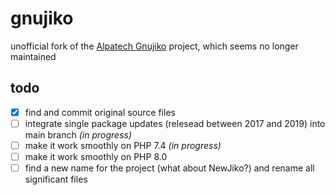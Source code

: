 # gnujiko

unofficial fork of the [Alpatech Gnujiko](http://gnujiko.alpatech.it/) project, which seems no longer maintained


## todo
- [x] find and commit original source files
- [ ] integrate single package updates (relesead between 2017 and 2019) into main branch _(in progress)_
- [ ] make it work smoothly on PHP 7.4 _(in progress)_
- [ ] make it work smoothly on PHP 8.0
- [ ] find a new name for the project (what about NewJiko?) and rename all significant files
